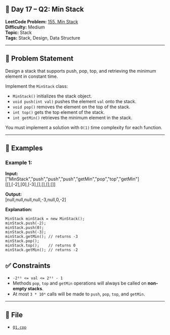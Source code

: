 ## 🧩 **Day 17 – Q2: Min Stack**

**LeetCode Problem:** [155. Min Stack](https://leetcode.com/problems/min-stack)  
**Difficulty:** Medium  
**Topic:** Stack  
**Tags:** Stack, Design, Data Structure

---

## 📄 Problem Statement

Design a stack that supports push, pop, top, and retrieving the minimum element in constant time.

Implement the `MinStack` class:

- `MinStack()` initializes the stack object.
- `void push(int val)` pushes the element `val` onto the stack.
- `void pop()` removes the element on the top of the stack.
- `int top()` gets the top element of the stack.
- `int getMin()` retrieves the minimum element in the stack.

You must implement a solution with `O(1)` time complexity for each function.

---

## 🧠 Examples

### Example 1:

**Input:**  
\["MinStack","push","push","push","getMin","pop","top","getMin"]  
\[\[],\[-2],\[0],\[-3],\[],\[],\[],\[]]

**Output:**  
\[null,null,null,null,-3,null,0,-2]

**Explanation:**

```
MinStack minStack = new MinStack();
minStack.push(-2);
minStack.push(0);
minStack.push(-3);
minStack.getMin(); // returns -3
minStack.pop();
minStack.top();    // returns 0
minStack.getMin(); // returns -2
```

## ✅ Constraints

- `-2³¹ <= val <= 2³¹ - 1`
- Methods `pop`, `top` and `getMin` operations will always be called on **non-empty stacks**.
- At most `3 * 10⁴` calls will be made to `push`, `pop`, `top`, and `getMin`.

---

## 📁 File

- [`Q1.cpp`](./Q1.cpp)
